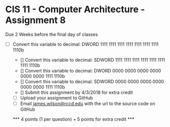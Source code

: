 # CIS 11 - Computer Architecture - Assignment 8
Due 2 Weeks before the final day of classes

- [ ] Convert this variable to decimal: DWORD  1111 1111 1111 1111 1111 1111 1111 1110b
	- [] Convert this variable to decimal: SDWORD 1111 1111 1111 1111 1111 1111 1111 1110b
	- [] Convert this variable to decimal: DWORD  0000 0000 0000 0000 0000 0000 1111 1110b
	- [] Convert this variable to decimal: SDWORD 0000 0000 0000 0000 0000 0000 1111 1110b
	- [] Submit this assignment by 4/3/2018 for extra credit	
	
	
    - [ ] Upload your assignment to GitHub
    - [ ] Email james.wilson@rccd.edu with the url to the source code on GitHub	
	
	*** 4 points (1 per question) + 5 points for extra credit  ***
	
	
	
